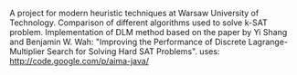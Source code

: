 A project for modern heuristic techniques at Warsaw University of Technology. Comparison of different algorithms used to solve k-SAT problem. Implementation of DLM method based on the paper by Yi Shang and Benjamin W. Wah: "Improving the Performance of Discrete Lagrange-Multiplier Search for Solving Hard SAT Problems".
uses: http://code.google.com/p/aima-java/